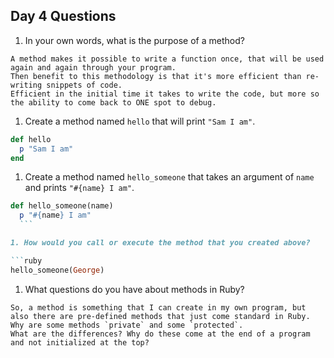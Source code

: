 ## Day 4 Questions

1. In your own words, what is the purpose of a method?

  ```
  A method makes it possible to write a function once, that will be used again and again through your program.
  Then benefit to this methodology is that it's more efficient than re-writing snippets of code.
  Efficient in the initial time it takes to write the code, but more so the ability to come back to ONE spot to debug.
  ```

1. Create a method named `hello` that will print `"Sam I am"`.

  ```ruby
  def hello
    p "Sam I am"
  end
  ```

1. Create a method named `hello_someone` that takes an argument of `name` and prints `"#{name} I am"`.

  ```ruby
  def hello_someone(name)
    p "#{name} I am"
    ```

1. How would you call or execute the method that you created above?

  ```ruby
  hello_someone(George)
  ```

1. What questions do you have about methods in Ruby?

  ```
  So, a method is something that I can create in my own program, but also there are pre-defined methods that just come standard in Ruby.
  Why are some methods `private` and some `protected`.
  What are the differences? Why do these come at the end of a program and not initialized at the top?
  ```
